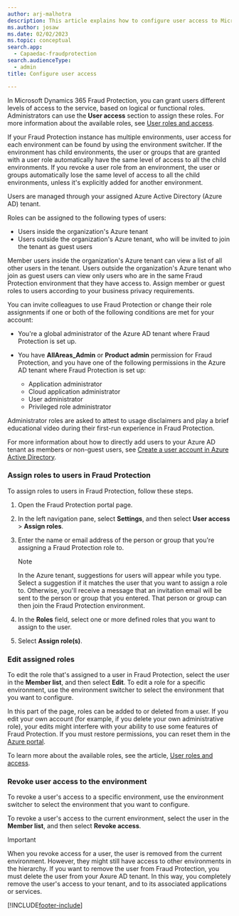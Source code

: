 ```yaml
---
author: arj-malhotra
description: This article explains how to configure user access to Microsoft Dynamics 365 Fraud Protection.
ms.author: josaw
ms.date: 02/02/2023
ms.topic: conceptual
search.app: 
  - Capaedac-fraudprotection
search.audienceType:
  - admin
title: Configure user access

---
```


In Microsoft Dynamics 365 Fraud Protection, you can grant users different levels of access to the service, based on logical or functional roles. Administrators can use the **User access** section to assign these roles. For more information about the available roles, see [User roles and access](user-roles-access.md).

If your Fraud Protection instance has multiple environments, user access for each environment can be found by using the environment switcher. If the environment has child environments, the user or groups that are granted with a user role automatically have the same level of access to all the child environments. If you revoke a user role from an environment, the user or groups automatically lose the same level of access to all the child environments, unless it's explicitly added for another environment. 

Users are managed through your assigned Azure Active Directory (Azure AD) tenant.

Roles can be assigned to the following types of users:

- Users inside the organization's Azure tenant
- Users outside the organization's Azure tenant, who will be invited to join the tenant as guest users

Member users inside the organization's Azure tenant can view a list of all other users in the tenant. Users outside the organization's Azure tenant who join as guest users can view only users who are in the same Fraud Protection environment that they have access to. Assign member or guest roles to users according to your business privacy requirements.

You can invite colleagues to use Fraud Protection or change their role assignments if one or both of the following conditions are met for your account:

- You're a global administrator of the Azure AD tenant where Fraud Protection is set up. 
- You have **AllAreas_Admin** or **Product admin** permission for Fraud Protection, and you have one of the following permissions in the Azure AD tenant where Fraud Protection is set up: 

    - Application administrator
    - Cloud application administrator
    - User administrator
    - Privileged role administrator

Administrator roles are asked to attest to usage disclaimers and play a brief educational video during their first-run experience in Fraud Protection.

For more information about how to directly add users to your Azure AD tenant as members or non-guest users, see [Create a user account in Azure Active Directory](/azure/active-directory/manage-apps/add-application-portal-assign-users#create-a-user-account).

### Assign roles to users in Fraud Protection

To assign roles to users in Fraud Protection, follow these steps.

1. Open the Fraud Protection portal page.
2. In the left navigation pane, select **Settings**, and then select **User access** > **Assign roles**.
3. Enter the name or email address of the person or group that you're assigning a Fraud Protection role to.

    > [!NOTE]
    > In the Azure tenant, suggestions for users will appear while you type. Select a suggestion if it matches the user that you want to assign a role to. Otherwise, you'll receive a message that an invitation email will be sent to the person or group that you entered. That person or group can then join the Fraud Protection environment.

4. In the **Roles** field, select one or more defined roles that you want to assign to the user.
5. Select **Assign role(s)**.

### Edit assigned roles

To edit the role that's assigned to a user in Fraud Protection, select the user in the **Member list**, and then select **Edit**. To edit a role for a specific environment, use the environment switcher to select the environment that you want to configure. 

In this part of the page, roles can be added to or deleted from a user. If you edit your own account (for example, if you delete your own administrative role), your edits might interfere with your ability to use some features of Fraud Protection. If you must restore permissions, you can reset them in the [Azure portal](https://portal.azure.com/#home).

To learn more about the available roles, see the article, [User roles and access](user-roles-access.md).

### Revoke user access to the environment

To revoke a user's access to a specific environment, use the environment switcher to select the environment that you want to configure. 

To revoke a user's access to the current environment, select the user in the **Member list**, and then select **Revoke access**.

> [!IMPORTANT]
> When you revoke access for a user, the user is removed from the current environment. However, they might still have access to other environments in the hierarchy. If you want to remove the user from Fraud Protection, you must delete the user from your Axure AD tenant. In this way, you completely remove the user's access to your tenant, and to its associated applications or services.

[!INCLUDE[footer-include](includes/footer-banner.md)]
